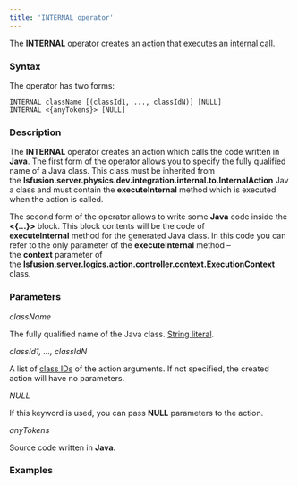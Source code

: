 ```yaml
---
title: 'INTERNAL operator'
---
```


The **INTERNAL** operator creates an [action](Actions.md) that executes an [internal call](Internal_call_INTERNAL_.md).

### Syntax

The operator has two forms:

    INTERNAL className [(classId1, ..., classIdN)] [NULL]
    INTERNAL <{anyTokens}> [NULL]

### Description

The **INTERNAL** operator creates an action which calls the code written in **Java**. The first form of the operator allows you to specify the fully qualified name of a Java class. This class must be inherited from the **lsfusion.server.physics.dev.integration.internal.to.InternalAction** Java class and must contain the **executeInternal** method which is executed when the action is called.

The second form of the operator allows to write some **Java** code inside the **<{...}\>** block. This block contents will be the code of **executeInternal** method for the generated Java class. In this code you can refer to the only parameter of the **executeInternal** method – the **context** parameter of the **lsfusion.server.logics.action.controller.context.ExecutionContext** class.

### Parameters

*className*

The fully qualified name of the Java class. [String literal](Literals_35521071.html#Literals-strliteral).

*classId1, ..., classIdN*

A list of [class IDs](IDs_1573053.html#IDs-classid) of the action arguments. If not specified, the created action will have no parameters.

*NULL*

If this keyword is used, you can pass **NULL** parameters to the action.

*anyTokens*

Source code written in **Java**. 

### Examples



  
